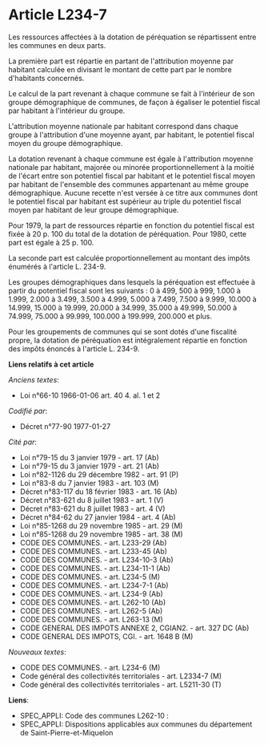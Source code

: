 # Article L234-7

Les ressources affectées à la dotation de péréquation se répartissent entre les communes en deux parts.

La première part est répartie en partant de l'attribution moyenne par habitant calculée en divisant le montant de cette part
par le nombre d'habitants concernés.

Le calcul de la part revenant à chaque commune se fait à l'intérieur de son groupe démographique de communes, de façon à
égaliser le potentiel fiscal par habitant à l'intérieur du groupe.

L'attribution moyenne nationale par habitant correspond dans chaque groupe à l'attribution d'une moyenne ayant, par habitant,
le potentiel fiscal moyen du groupe démographique.

La dotation revenant à chaque commune est égale à l'attribution moyenne nationale par habitant, majorée ou minorée
proportionnellement à la moitié de l'écart entre son potentiel fiscal par habitant et le potentiel fiscal moyen par habitant
de l'ensemble des communes appartenant au même groupe démographique. Aucune recette n'est versée à ce titre aux communes dont
le potentiel fiscal par habitant est supérieur au triple du potentiel fiscal moyen par habitant de leur groupe démographique.

Pour 1979, la part de ressources répartie en fonction du potentiel fiscal est fixée à 20 p. 100 du total de la dotation de
péréquation. Pour 1980, cette part est égale à 25 p. 100.

La seconde part est calculée proportionnellement au montant des impôts énumérés à l'article L. 234-9.

Les groupes démographiques dans lesquels la péréquation est effectuée à partir du potentiel fiscal sont les suivants : 0 à
499, 500 à 999, 1.000 à 1.999, 2.000 à 3.499, 3.500 à 4.999, 5.000 à 7.499, 7.500 à 9.999, 10.000 à 14.999, 15.000 à 19.999,
20.000 à 34.999, 35.000 à 49.999, 50.000 à 74.999, 75.000 à 99.999, 100.000 à 199.999, 200.000 et plus.

Pour les groupements de communes qui se sont dotés d'une fiscalité propre, la dotation de péréquation est intégralement
répartie en fonction des impôts énoncés à l'article L. 234-9.

**Liens relatifs à cet article**

_Anciens textes_:

  - Loi n°66-10 1966-01-06 art. 40 4. al. 1 et 2

_Codifié par_:

  - Décret n°77-90 1977-01-27

_Cité par_:

  - Loi n°79-15 du 3 janvier 1979 - art. 17 (Ab)
  - Loi n°79-15 du 3 janvier 1979 - art. 21 (Ab)
  - Loi n°82-1126 du 29 décembre 1982 - art. 91 (P)
  - Loi n°83-8 du 7 janvier 1983 - art. 103 (M)
  - Décret n°83-117 du 18 février 1983 - art. 16 (Ab)
  - Décret n°83-621 du 8 juillet 1983 - art. 1 (V)
  - Décret n°83-621 du 8 juillet 1983 - art. 4 (V)
  - Décret n°84-62 du 27 janvier 1984 - art. 4 (Ab)
  - Loi n°85-1268 du 29 novembre 1985 - art. 29 (M)
  - Loi n°85-1268 du 29 novembre 1985 - art. 38 (M)
  - CODE DES COMMUNES. - art. L233-29 (Ab)
  - CODE DES COMMUNES. - art. L233-45 (Ab)
  - CODE DES COMMUNES. - art. L234-10-3 (Ab)
  - CODE DES COMMUNES. - art. L234-11-1 (Ab)
  - CODE DES COMMUNES. - art. L234-5 (M)
  - CODE DES COMMUNES. - art. L234-7-1 (Ab)
  - CODE DES COMMUNES. - art. L234-9 (Ab)
  - CODE DES COMMUNES. - art. L262-10 (Ab)
  - CODE DES COMMUNES. - art. L262-5 (Ab)
  - CODE DES COMMUNES. - art. L263-13 (M)
  - CODE GENERAL DES IMPOTS ANNEXE 2, CGIAN2. - art. 327 DC (Ab)
  - CODE GENERAL DES IMPOTS, CGI. - art. 1648 B (M)

_Nouveaux textes_:

  - CODE DES COMMUNES. - art. L234-6 (M)
  - Code général des collectivités territoriales - art. L2334-7 (M)
  - Code général des collectivités territoriales - art. L5211-30 (T)

**Liens**:

  - SPEC_APPLI: Code des communes L262-10 :
  - SPEC_APPLI: Dispositions applicables aux communes du département de Saint-Pierre-et-Miquelon
